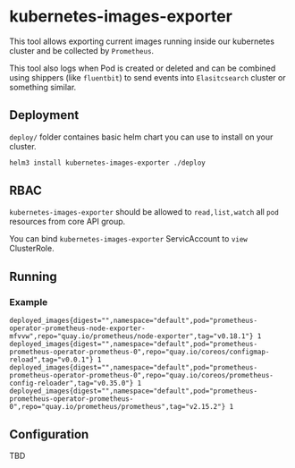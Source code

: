 # kubernetes-images-exporter

This tool allows exporting current images running inside our kubernetes cluster and be collected by `Prometheus`.

This tool also logs when Pod is created or deleted and can be combined using shippers (like `fluentbit`) to send events into `Elasitcsearch` cluster or something similar. 

## Deployment

`deploy/` folder containes basic helm chart you can use to install on your cluster.
```bash
helm3 install kubernetes-images-exporter ./deploy
```

## RBAC

`kubernetes-images-exporter` should be allowed to `read,list,watch` all `pod` resources from core API group.

You can bind `kubernetes-images-exporter` ServicAccount to `view` ClusterRole.

## Running 

### Example
```
deployed_images{digest="",namespace="default",pod="prometheus-operator-prometheus-node-exporter-mfvvw",repo="quay.io/prometheus/node-exporter",tag="v0.18.1"} 1
deployed_images{digest="",namespace="default",pod="prometheus-prometheus-operator-prometheus-0",repo="quay.io/coreos/configmap-reload",tag="v0.0.1"} 1
deployed_images{digest="",namespace="default",pod="prometheus-prometheus-operator-prometheus-0",repo="quay.io/coreos/prometheus-config-reloader",tag="v0.35.0"} 1
deployed_images{digest="",namespace="default",pod="prometheus-prometheus-operator-prometheus-0",repo="quay.io/prometheus/prometheus",tag="v2.15.2"} 1
```
## Configuration

TBD